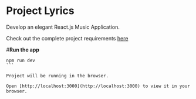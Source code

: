 # Project Lyrics

Develop an elegant React.js Music Application. 

Check out the complete project requirements [here](https://docs.google.com/document/d/13PeFwRlPEhMw_HPyrIrInvQuKaVWnpNmcv-y3NA208s/edit?usp=sharing)


#**Run the app**
   
    npm run dev
    ```

    Project will be running in the browser.

    Open [http://localhost:3000](http://localhost:3000) to view it in your browser.


